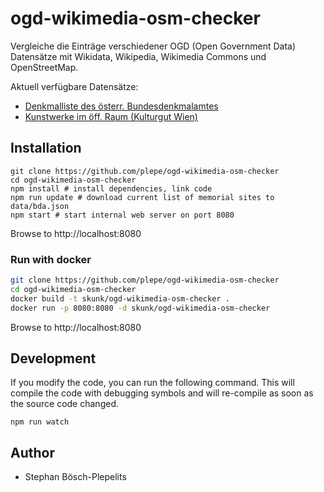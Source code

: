 # ogd-wikimedia-osm-checker
Vergleiche die Einträge verschiedener OGD (Open Government Data) Datensätze mit Wikidata, Wikipedia, Wikimedia Commons und OpenStreetMap.

Aktuell verfügbare Datensätze:
* [Denkmalliste des österr. Bundesdenkmalamtes](https://bda.gv.at/denkmalverzeichnis/#denkmalliste-gemaess-3-dmsg)
* [Kunstwerke im öff. Raum (Kulturgut Wien)](https://www.data.gv.at/katalog/dataset/stadt-wien_kunstwerkeimffentlichenraumwien)

## Installation
```
git clone https://github.com/plepe/ogd-wikimedia-osm-checker
cd ogd-wikimedia-osm-checker
npm install # install dependencies, link code
npm run update # download current list of memorial sites to data/bda.json
npm start # start internal web server on port 8080
```

Browse to http://localhost:8080

### Run with docker
```sh
git clone https://github.com/plepe/ogd-wikimedia-osm-checker
cd ogd-wikimedia-osm-checker
docker build -t skunk/ogd-wikimedia-osm-checker .
docker run -p 8080:8080 -d skunk/ogd-wikimedia-osm-checker
```

Browse to http://localhost:8080

## Development
If you modify the code, you can run the following command. This will compile the code with debugging symbols and will re-compile as soon as the source code changed.
```
npm run watch
```

## Author
* Stephan Bösch-Plepelits
